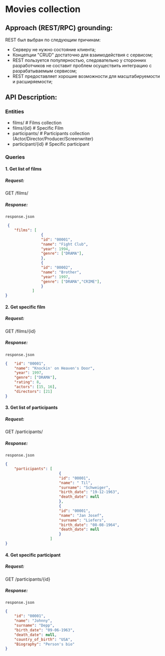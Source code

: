 # Movies collection

## Approach (REST/RPC) grounding:
REST был выбран по следующим причинам:
- Cерверу не нужно состояние клиента;
- Концепции "CRUD" достаточно для взаимодействия с сервисом;
- REST пользуется популярностью, следовательно у сторонних разработчиков не составит проблем осуществить интеграцию с разрабатываемым сервисом; 
- REST предоставляет хорошие возможности для масштабируемости и расширяемости;

## API Description:
### Entities
- films/ 			# Films collection
- films/{id} 		# Specific Film
- participants/ 	# Participants collection (Actor/Director/Producer/Screenwriter)
- participant/{id}	# Specific participant

### Queries

#### 1. Get list of films
##### Request:
GET /films/
##### Response:
`response.json`
```json
 {
    "films": [
                {
				"id": "00001",
                "name": "Fight Club",
                "year": 1994,
                "genre": ["DRAMA"],
                },
                {
				"id": "00002",
                "name": "Brother",
                "year": 1997,
                "genre": ["DRAMA","CRIME"],
                }
            ]
}
```
#### 2. Get specific film
##### Request:
GET /films/{id}
##### Response:
`response.json`
```json
{	"id": "00001",
    "name": "Knockin' on Heaven's Door",
    "year": 1997,
    "genre": ["DRAMA"],
    "rating": 8,
    "actors": [15, 16],
    "directors": [21]
}
```
#### 3. Get list of participants
##### Request:
GET /participants/
##### Response:
`response.json`
```json
{
    "participants": [
                        {
						"id": "00001",
                        "name": " Til",
                        "surname": "Schweiger",
                        "birth_date": "19-12-1963",
                        "death_date": null
                        },
                        {
						"id": "00001",
                        "name": "Jan Josef",
                        "surname": "Liefers",
                        "birth_date": "08-08-1964",
                        "death_date": null
                        }
                    ]
}
```
#### 4. Get specific participant
##### Request:
GET /participants/{id}
##### Response:
`response.json`
```json
{	
	"id": "00001",
    "name": "Johnny",
    "surname": "Depp",
    "birth_date": "09-06-1963",
    "death_date": null,
    "country_of_birth": "USA",
    "Biography": "Person's bio" 
}
```
